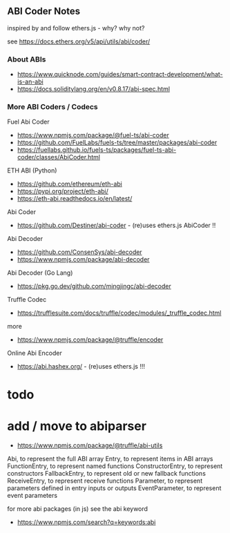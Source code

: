 ##  ABI Coder Notes


inspired by and follow ethers.js  - why? why not?

see <https://docs.ethers.org/v5/api/utils/abi/coder/>


### About ABIs

- <https://www.quicknode.com/guides/smart-contract-development/what-is-an-abi>
- <https://docs.soliditylang.org/en/v0.8.17/abi-spec.html>



### More ABI Coders / Codecs




Fuel Abi Coder

- <https://www.npmjs.com/package/@fuel-ts/abi-coder>
- <https://github.com/FuelLabs/fuels-ts/tree/master/packages/abi-coder>
- <https://fuellabs.github.io/fuels-ts/packages/fuel-ts-abi-coder/classes/AbiCoder.html>

ETH ABI (Python)

- <https://github.com/ethereum/eth-abi>
- <https://pypi.org/project/eth-abi/>
- <https://eth-abi.readthedocs.io/en/latest/>



Abi Coder

- <https://github.com/Destiner/abi-coder>  - (re)uses ethers.js AbiCoder !!


Abi Decoder
- <https://github.com/ConsenSys/abi-decoder>
- <https://www.npmjs.com/package/abi-decoder>



Abi Decoder (Go Lang)
- <https://pkg.go.dev/github.com/mingjingc/abi-decoder>



Truffle Codec
- <https://trufflesuite.com/docs/truffle/codec/modules/_truffle_codec.html>



more

- <https://www.npmjs.com/package/@truffle/encoder>


Online Abi Encoder
- <https://abi.hashex.org/>   - (re)uses ethers.js !!!


####
#   todo
#  add / move to  abiparser

- <https://www.npmjs.com/package/@truffle/abi-utils>

Abi, to represent the full ABI array
Entry, to represent items in ABI arrays
FunctionEntry, to represent named functions
ConstructorEntry, to represent constructors
FallbackEntry, to represent old or new fallback functions
ReceiveEntry, to represent receive functions
Parameter, to represent parameters defined in entry inputs or outputs
EventParameter, to represent event parameters


for more abi packages (in js) see the abi keyword
- <https://www.npmjs.com/search?q=keywords:abi>

